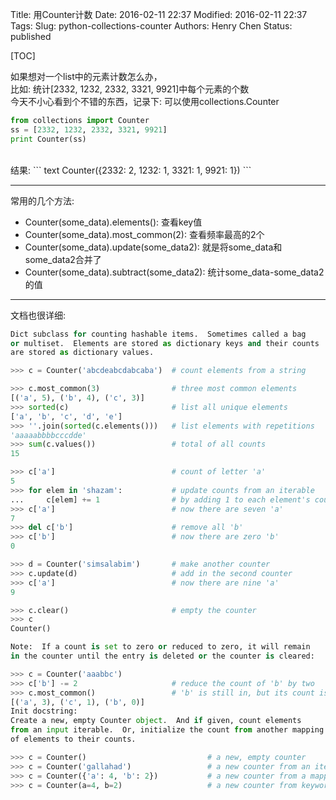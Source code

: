 Title: 用Counter计数
Date: 2016-02-11 22:37
Modified: 2016-02-11 22:37
Tags:
Slug: python-collections-counter
Authors: Henry Chen
Status: published

[TOC]


如果想对一个list中的元素计数怎么办，  
比如: 统计[2332, 1232, 2332, 3321, 9921]中每个元素的个数  
今天不小心看到个不错的东西，记录下: 可以使用collections.Counter

``` python 
from collections import Counter
ss = [2332, 1232, 2332, 3321, 9921]
print Counter(ss)
```
<br/>
结果:
``` text
Counter({2332: 2, 1232: 1, 3321: 1, 9921: 1})
```

- - -

常用的几个方法:

+ Counter(some_data).elements(): 查看key值
+ Counter(some_data).most_common(2): 查看频率最高的2个
+ Counter(some_data).update(some_data2): 就是将some_data和some_data2合并了
+ Counter(some_data).subtract(some_data2): 统计some_data-some_data2的值

- - -

文档也很详细:

``` python
Dict subclass for counting hashable items.  Sometimes called a bag
or multiset.  Elements are stored as dictionary keys and their counts
are stored as dictionary values.

>>> c = Counter('abcdeabcdabcaba')  # count elements from a string

>>> c.most_common(3)                # three most common elements
[('a', 5), ('b', 4), ('c', 3)]
>>> sorted(c)                       # list all unique elements
['a', 'b', 'c', 'd', 'e']
>>> ''.join(sorted(c.elements()))   # list elements with repetitions
'aaaaabbbbcccdde'
>>> sum(c.values())                 # total of all counts
15

>>> c['a']                          # count of letter 'a'
5
>>> for elem in 'shazam':           # update counts from an iterable
...     c[elem] += 1                # by adding 1 to each element's count
>>> c['a']                          # now there are seven 'a'
7
>>> del c['b']                      # remove all 'b'
>>> c['b']                          # now there are zero 'b'
0

>>> d = Counter('simsalabim')       # make another counter
>>> c.update(d)                     # add in the second counter
>>> c['a']                          # now there are nine 'a'
9

>>> c.clear()                       # empty the counter
>>> c
Counter()

Note:  If a count is set to zero or reduced to zero, it will remain
in the counter until the entry is deleted or the counter is cleared:

>>> c = Counter('aaabbc')
>>> c['b'] -= 2                     # reduce the count of 'b' by two
>>> c.most_common()                 # 'b' is still in, but its count is zero
[('a', 3), ('c', 1), ('b', 0)]
Init docstring:
Create a new, empty Counter object.  And if given, count elements
from an input iterable.  Or, initialize the count from another mapping
of elements to their counts.

>>> c = Counter()                           # a new, empty counter
>>> c = Counter('gallahad')                 # a new counter from an iterable
>>> c = Counter({'a': 4, 'b': 2})           # a new counter from a mapping
>>> c = Counter(a=4, b=2)                   # a new counter from keyword args
```
